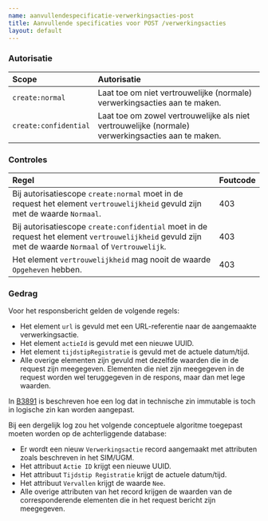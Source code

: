 ```yaml
---
name: aanvullendespecificatie-verwerkingsacties-post
title: Aanvullende specificaties voor POST /verwerkingsacties
layout: default
---
```


### Autorisatie

| Scope | Autorisatie | 
| :---- | :---- |
| `create:normal` | Laat toe om niet vertrouwelijke (normale) verwerkingsacties aan te maken. |
| `create:confidential` | Laat toe om zowel vertrouwelijke als niet vertrouwelijke (normale) verwerkingsacties aan te maken. |

### Controles

| Regel | Foutcode |
| :---- | :---- |
| Bij autorisatiescope `create:normal` moet in de request het element `vertrouwelijkheid` gevuld zijn met de waarde `Normaal`. | 403 |
| Bij autorisatiescope `create:confidential` moet in de request het element `vertrouwelijkheid` gevuld zijn met de waarde `Normaal` of `Vertrouwelijk`. | 403 |
| Het element `vertrouwelijkheid` mag nooit de waarde `Opgeheven` hebben. | 403 | <!-- we kunnen dit ook afdwingen in de OAS, maar dat wordt het schema niet mooier van -->

### Gedrag
Voor het responsbericht gelden de volgende regels:
* Het element `url` is gevuld met een URL-referentie naar de aangemaakte verwerkingsactie.
* Het element `actieId` is gevuld met een nieuwe UUID.
* Het element `tijdstipRegistratie` is gevuld met de actuele datum/tijd.
* Alle overige elementen zijn gevuld met dezelfde waarden die in de request zijn meegegeven. Elementen die niet zijn meegegeven in de request worden wel teruggegeven in de respons, maar dan met lege waarden.

In [B3891](../achtergronddocumentatie/ontwerp/artefacten/3891.md) is beschreven hoe een log dat in technische zin immutable is toch in logische zin kan worden aangepast.

Bij een dergelijk log zou het volgende conceptuele algoritme toegepast moeten worden op de achterliggende database:
* Er wordt een nieuw `Verwerkingsactie` record aangemaakt met attributen zoals beschreven in het SIM/UGM.
* Het attribuut `Actie ID` krijgt een nieuwe UUID.
* Het attribuut `Tijdstip Registratie` krijgt de actuele datum/tijd.
* Het attribuut `Vervallen` krijgt de waarde `Nee`.
* Alle overige attributen van het record krijgen de waarden van de corresponderende elementen die in het request bericht zijn meegegeven.
